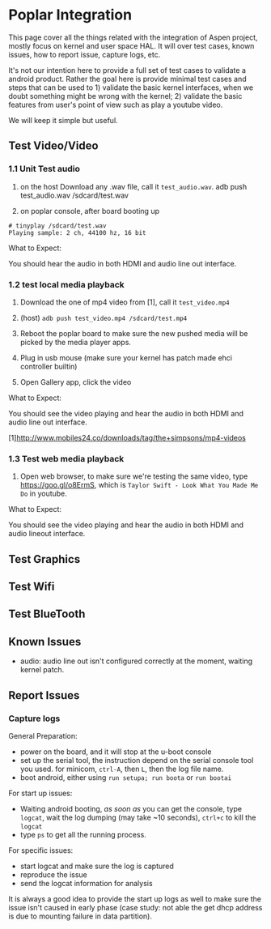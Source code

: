 # Poplar Integration

This page cover all the things related with the integration of Aspen project, mostly focus on kernel and user space HAL. It will over test cases, known issues, how to report issue, capture logs, etc.

It's not our intention here to provide a full set of test cases to validate a android product. Rather the goal here is provide minimal test cases and steps that can be used to 1) validate the basic kernel interfaces, when we doubt something might be wrong with the kernel; 2) validate the basic features from user's point of view such as play a youtube video.

We will keep it simple but useful.

## Test Video/Video

### 1.1 Unit Test audio

1. on the host
Download any .wav file, call it `test_audio.wav`.
adb push test_audio.wav /sdcard/test.wav

2. on poplar console, after board booting up
```
# tinyplay /sdcard/test.wav
Playing sample: 2 ch, 44100 hz, 16 bit
```

What to Expect:

You should hear the audio in both HDMI and audio line out interface.

### 1.2 test local media playback

1. Download the one of mp4 video from [1], call it `test_video.mp4`

2. (host) `adb push test_video.mp4 /sdcard/test.mp4`

3. Reboot the poplar board to make sure the new pushed media will be picked by the media player apps.

4. Plug in usb mouse (make sure your kernel has patch made ehci controller builtin)

4. Open Gallery app, click the video

What to Expect:

You should see the video playing and hear the audio in both HDMI and audio line out interface.

[1]http://www.mobiles24.co/downloads/tag/the+simpsons/mp4-videos

### 1.3 Test web media playback

1. Open web browser, to make sure we're testing the same video, type https://goo.gl/o8ErmS, which is `Taylor Swift - Look What You Made Me Do` in youtube.

What to Expect:

You should see the video playing and hear the audio in both HDMI and audio lineout interface.

## Test Graphics

## Test Wifi

## Test BlueTooth

## Known Issues

- audio: audio line out isn't configured correctly at the moment, waiting kernel patch.

## Report Issues

### Capture logs

General Preparation:

- power on the board, and it will stop at the u-boot console
- set up the serial tool, the instruction depend on the serial console tool you used. for minicom, `ctrl-A`, then `L`, then the log file name.
- boot android, either using `run setupa; run boota` or `run bootai`

For start up issues:

- Waiting android booting, *as soon as* you can get the console, type `logcat`, wait the log dumping (may take ~10 seconds), `ctrl+c` to kill the `logcat`
- type `ps` to get all the running process.

For specific issues:

- start logcat and make sure the log is captured
- reproduce the issue
- send the logcat information for analysis

It is always a good idea to provide the start up logs as well to make sure the issue isn't caused in early phase (case study: not able the get dhcp address is due to mounting failure in data partition).

